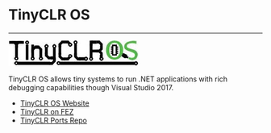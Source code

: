 # TinyCLR OS
---
![TinyCLR Logo](../tinyclr/images/tinyclrlogo_noborder.jpg)

TinyCLR OS allows tiny systems to run .NET applications with rich debugging capabilities though Visual Studio 2017.

* [TinyCLR OS Website](http://www.tinyclr.com/)
* [TinyCLR on FEZ](../tinyclr/boards/fez.md)
* [TinyCLR Ports Repo](https://github.com/ghi-electronics/TinyCLR-Ports)